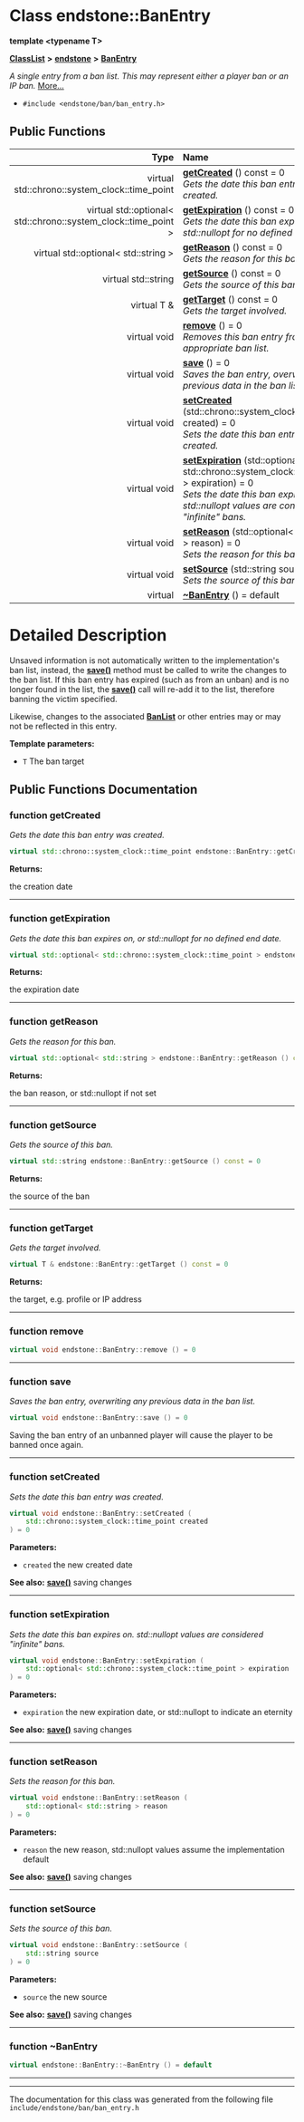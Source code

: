 

# Class endstone::BanEntry

**template &lt;typename T&gt;**



[**ClassList**](annotated.md) **>** [**endstone**](namespaceendstone.md) **>** [**BanEntry**](classendstone_1_1BanEntry.md)



_A single entry from a ban list. This may represent either a player ban or an IP ban._ [More...](#detailed-description)

* `#include <endstone/ban/ban_entry.h>`





































## Public Functions

| Type | Name |
| ---: | :--- |
| virtual std::chrono::system\_clock::time\_point | [**getCreated**](#function-getcreated) () const = 0<br>_Gets the date this ban entry was created._  |
| virtual std::optional&lt; std::chrono::system\_clock::time\_point &gt; | [**getExpiration**](#function-getexpiration) () const = 0<br>_Gets the date this ban expires on, or std::nullopt for no defined end date._  |
| virtual std::optional&lt; std::string &gt; | [**getReason**](#function-getreason) () const = 0<br>_Gets the reason for this ban._  |
| virtual std::string | [**getSource**](#function-getsource) () const = 0<br>_Gets the source of this ban._  |
| virtual T & | [**getTarget**](#function-gettarget) () const = 0<br>_Gets the target involved._  |
| virtual void | [**remove**](#function-remove) () = 0<br>_Removes this ban entry from the appropriate ban list._  |
| virtual void | [**save**](#function-save) () = 0<br>_Saves the ban entry, overwriting any previous data in the ban list._  |
| virtual void | [**setCreated**](#function-setcreated) (std::chrono::system\_clock::time\_point created) = 0<br>_Sets the date this ban entry was created._  |
| virtual void | [**setExpiration**](#function-setexpiration) (std::optional&lt; std::chrono::system\_clock::time\_point &gt; expiration) = 0<br>_Sets the date this ban expires on. std::nullopt values are considered "infinite" bans._  |
| virtual void | [**setReason**](#function-setreason) (std::optional&lt; std::string &gt; reason) = 0<br>_Sets the reason for this ban._  |
| virtual void | [**setSource**](#function-setsource) (std::string source) = 0<br>_Sets the source of this ban._  |
| virtual  | [**~BanEntry**](#function-banentry) () = default<br> |




























# Detailed Description


Unsaved information is not automatically written to the implementation's ban list, instead, the [**save()**](classendstone_1_1BanEntry.md#function-save) method must be called to write the changes to the ban list. If this ban entry has expired (such as from an unban) and is no longer found in the list, the [**save()**](classendstone_1_1BanEntry.md#function-save) call will re-add it to the list, therefore banning the victim specified.


Likewise, changes to the associated [**BanList**](classendstone_1_1BanList.md) or other entries may or may not be reflected in this entry.




**Template parameters:**


* `T` The ban target 




    
## Public Functions Documentation




### function getCreated 

_Gets the date this ban entry was created._ 
```C++
virtual std::chrono::system_clock::time_point endstone::BanEntry::getCreated () const = 0
```





**Returns:**

the creation date 





        

<hr>



### function getExpiration 

_Gets the date this ban expires on, or std::nullopt for no defined end date._ 
```C++
virtual std::optional< std::chrono::system_clock::time_point > endstone::BanEntry::getExpiration () const = 0
```





**Returns:**

the expiration date 





        

<hr>



### function getReason 

_Gets the reason for this ban._ 
```C++
virtual std::optional< std::string > endstone::BanEntry::getReason () const = 0
```





**Returns:**

the ban reason, or std::nullopt if not set 





        

<hr>



### function getSource 

_Gets the source of this ban._ 
```C++
virtual std::string endstone::BanEntry::getSource () const = 0
```





**Returns:**

the source of the ban 





        

<hr>



### function getTarget 

_Gets the target involved._ 
```C++
virtual T & endstone::BanEntry::getTarget () const = 0
```





**Returns:**

the target, e.g. profile or IP address 





        

<hr>



### function remove 

```C++
virtual void endstone::BanEntry::remove () = 0
```




<hr>



### function save 

_Saves the ban entry, overwriting any previous data in the ban list._ 
```C++
virtual void endstone::BanEntry::save () = 0
```



Saving the ban entry of an unbanned player will cause the player to be banned once again. 


        

<hr>



### function setCreated 

_Sets the date this ban entry was created._ 
```C++
virtual void endstone::BanEntry::setCreated (
    std::chrono::system_clock::time_point created
) = 0
```





**Parameters:**


* `created` the new created date 



**See also:** [**save()**](classendstone_1_1BanEntry.md#function-save) saving changes 



        

<hr>



### function setExpiration 

_Sets the date this ban expires on. std::nullopt values are considered "infinite" bans._ 
```C++
virtual void endstone::BanEntry::setExpiration (
    std::optional< std::chrono::system_clock::time_point > expiration
) = 0
```





**Parameters:**


* `expiration` the new expiration date, or std::nullopt to indicate an eternity 



**See also:** [**save()**](classendstone_1_1BanEntry.md#function-save) saving changes 



        

<hr>



### function setReason 

_Sets the reason for this ban._ 
```C++
virtual void endstone::BanEntry::setReason (
    std::optional< std::string > reason
) = 0
```





**Parameters:**


* `reason` the new reason, std::nullopt values assume the implementation default 



**See also:** [**save()**](classendstone_1_1BanEntry.md#function-save) saving changes 



        

<hr>



### function setSource 

_Sets the source of this ban._ 
```C++
virtual void endstone::BanEntry::setSource (
    std::string source
) = 0
```





**Parameters:**


* `source` the new source 



**See also:** [**save()**](classendstone_1_1BanEntry.md#function-save) saving changes 



        

<hr>



### function ~BanEntry 

```C++
virtual endstone::BanEntry::~BanEntry () = default
```




<hr>

------------------------------
The documentation for this class was generated from the following file `include/endstone/ban/ban_entry.h`

